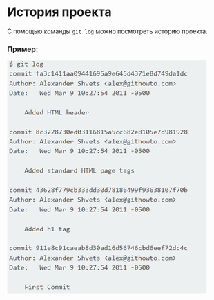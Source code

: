 # История проекта

С помощью команды ```git log``` можно посмотреть историю проекта.

### Пример:
![](assets/photo_2022-08-21_17-19-51.jpg)